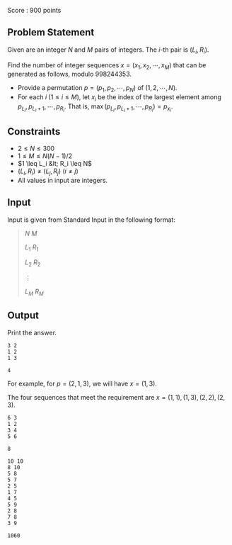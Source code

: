 Score : $900$ points

## Problem Statement

Given are an integer $N$ and $M$ pairs of integers.
The $i$-th pair is $(L_i,R_i)$.

Find the number of integer sequences $x=(x_1,x_2,\cdots,x_M)$ that can be generated as follows, modulo $998244353$.

- Provide a permutation $p=(p_1,p_2,\cdots,p_N)$ of $(1,2,\cdots,N)$.
- For each $i$ ($1 \leq i \leq M$), let $x_i$ be the index of the largest element among $p_{L_i},p_{L_i+1},\cdots,p_{R_i}$. That is, $\max(p_{L_i},p_{L_i+1},\cdots,p_{R_i})=p_{x_i}$.

## Constraints

- $2 \leq N \leq 300$
- $1 \leq M \leq N(N-1)/2$
- $1 \leq L_i &lt; R_i \leq N$
- $(L_i,R_i) \neq (L_j,R_j)$ ($i \neq j$)
- All values in input are integers.

## Input

Input is given from Standard Input in the following format:

> $N$ $M$
> 
> $L_1$ $R_1$
> 
> $L_2$ $R_2$
> 
> $\vdots$
> 
> $L_M$ $R_M$

## Output

Print the answer.

```input1
3 2
1 2
1 3
```

```output1
4
```

For example, for $p=(2,1,3)$, we will have $x=(1,3)$.

The four sequences that meet the requirement are $x=(1,1),(1,3),(2,2),(2,3)$.

```input2
6 3
1 2
3 4
5 6
```

```output2
8
```

```input3
10 10
8 10
5 8
5 7
2 5
1 7
4 5
5 9
2 8
7 8
3 9
```

```output3
1060
```